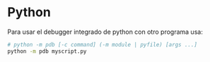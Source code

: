 # Python

Para usar el debugger integrado de python con otro programa usa:

```bash
# python -m pdb [-c command] (-m module | pyfile) [args ...]
python -m pdb myscript.py
```
